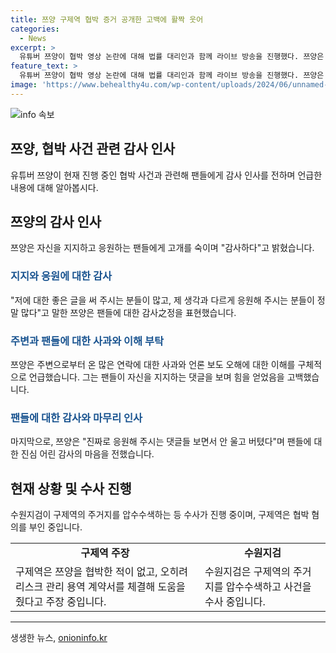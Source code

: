 ```yaml
---
title: 쯔양 구제역 협박 증거 공개한 고백에 활짝 웃어
categories:
  - News
excerpt: >
  유튜버 쯔양이 협박 영상 논란에 대해 법률 대리인과 함께 라이브 방송을 진행했다. 쯔양은 전 연인과 소속사 대표에 의한 폭행과 착취 피해를 폭로하며, 협박으로 인한 5500만원 이상의 손실을 입었다고 주장했다. 이에도 불구하고, 팬들의 지지에 고개를 숙이며 감사를 표시하고, 주변으로부터 많은 지원을 받고 있다고 전했다. 해당 논란은 수원지검이 구제역의 주거지를 수색하며 계속 수사 중에 있다.
feature_text: >
  유튜버 쯔양이 협박 영상 논란에 대해 법률 대리인과 함께 라이브 방송을 진행했다. 쯔양은 전 연인과 소속사 대표에 의한 폭행과 착취 피해를 폭로하며, 협박으로 인한 5500만원 이상의 손실을 입었다고 주장했다. 이에도 불구하고, 팬들의 지지에 고개를 숙이며 감사를 표시하고, 주변으로부터 많은 지원을 받고 있다고 전했다. 해당 논란은 수원지검이 구제역의 주거지를 수색하며 계속 수사 중에 있다.
image: 'https://www.behealthy4u.com/wp-content/uploads/2024/06/unnamed-file.png'
---
```


<p><img src="https://www.behealthy4u.com/wp-content/uploads/2024/06/unnamed-file.png" alt="info 속보" /></p>

<h2 data-ke-size="size26">쯔양, 협박 사건 관련 감사 인사</h2>

<p data-ke-size="size16">유튜버 쯔양이 현재 진행 중인 협박 사건과 관련해 팬들에게 감사 인사를 전하며 언급한 내용에 대해 알아봅시다.</p>

<h2 data-ke-size="size24">쯔양의 감사 인사</h2>

<p data-ke-size="size16">쯔양은 자신을 지지하고 응원하는 팬들에게 고개를 숙이며 "감사하다"고 밝혔습니다.</p>

<h3><b><span style="color: #1a5490;">지지와 응원에 대한 감사</span></b></h3>

<p data-ke-size="size16">"저에 대한 좋은 글을 써 주시는 분들이 많고, 제 생각과 다르게 응원해 주시는 분들이 정말 많다"고 말한 쯔양은 팬들에 대한 감사之정을 표현했습니다.</p>

<h3><b><span style="color: #1a5490;">주변과 팬들에 대한 사과와 이해 부탁</span></b></h3>

<p data-ke-size="size16">쯔양은 주변으로부터 온 많은 연락에 대한 사과와 언론 보도 오해에 대한 이해를 구체적으로 언급했습니다. 그는 팬들이 자신을 지지하는 댓글을 보며 힘을 얻었음을 고백했습니다.</p>

<h3><b><span style="color: #1a5490;">팬들에 대한 감사와 마무리 인사</span></b></h3>

<p data-ke-size="size16">마지막으로, 쯔양은 "진짜로 응원해 주시는 댓글들 보면서 안 울고 버텼다"며 팬들에 대한 진심 어린 감사의 마음을 전했습니다.</p>

<h2 data-ke-size="size24">현재 상황 및 수사 진행</h2>

<p data-ke-size="size16">수원지검이 구제역의 주거지를 압수수색하는 등 수사가 진행 중이며, 구제역은 협박 혐의를 부인 중입니다.</p>

<table>
  <tr>
    <td style="text-align: center; height: 17px;"><b>구제역 주장</b></td>
    <td style="text-align: center; height: 17px;"><b>수원지검</b></td>
  </tr>
  <tr>
    <td>구제역은 쯔양을 협박한 적이 없고, 오히려 리스크 관리 용역 계약서를 체결해 도움을 줬다고 주장 중입니다.</td>
    <td>수원지검은 구제역의 주거지를 압수수색하고 사건을 수사 중입니다.</td>
  </tr>
</table>

<hr>
생생한 뉴스, <a href="https://onioninfo.kr" rel="dofollow">onioninfo.kr</a>


